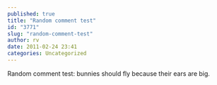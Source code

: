 ```yaml
---
published: true
title: "Random comment test"
id: "3771"
slug: "random-comment-test"
author: rv
date: 2011-02-24 23:41
categories: Uncategorized
---
```

Random comment test: bunnies should fly because their ears are big.